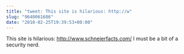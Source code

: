 ```yaml
---
title: "tweet: This site is hilarious: http://w"
slug: "9640061686"
date: "2010-02-25T19:39:53+00:00"
---
```

This site is hilarious: http://www.schneierfacts.com/ I must be a bit of a security nerd.